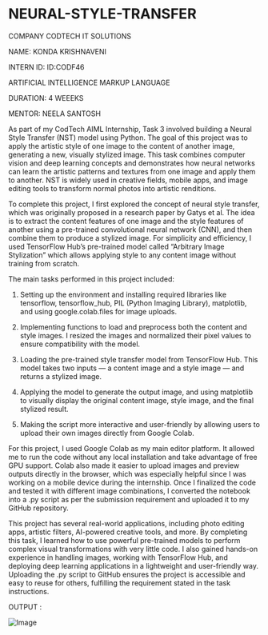 # NEURAL-STYLE-TRANSFER

COMPANY CODTECH IT SOLUTIONS

NAME: KONDA KRISHNAVENI

INTERN ID: ID:CODF46

ARTIFICIAL INTELLIGENCE MARKUP LANGUAGE

DURATION: 4 WEEEKS

MENTOR: NEELA SANTOSH

As part of my CodTech AIML Internship, Task 3 involved building a Neural Style Transfer (NST) model using Python. The goal of this project was to apply the artistic style of one image to the content of another image, generating a new, visually stylized image. This task combines computer vision and deep learning concepts and demonstrates how neural networks can learn the artistic patterns and textures from one image and apply them to another. NST is widely used in creative fields, mobile apps, and image editing tools to transform normal photos into artistic renditions.

To complete this project, I first explored the concept of neural style transfer, which was originally proposed in a research paper by Gatys et al. The idea is to extract the content features of one image and the style features of another using a pre-trained convolutional neural network (CNN), and then combine them to produce a stylized image. For simplicity and efficiency, I used TensorFlow Hub’s pre-trained model called “Arbitrary Image Stylization” which allows applying style to any content image without training from scratch.

The main tasks performed in this project included:

1. Setting up the environment and installing required libraries like tensorflow, tensorflow_hub, PIL (Python Imaging Library), matplotlib, and using google.colab.files for image uploads.


2. Implementing functions to load and preprocess both the content and style images. I resized the images and normalized their pixel values to ensure compatibility with the model.


3. Loading the pre-trained style transfer model from TensorFlow Hub. This model takes two inputs — a content image and a style image — and returns a stylized image.


4. Applying the model to generate the output image, and using matplotlib to visually display the original content image, style image, and the final stylized result.


5. Making the script more interactive and user-friendly by allowing users to upload their own images directly from Google Colab.



For this project, I used Google Colab as my main editor platform. It allowed me to run the code without any local installation and take advantage of free GPU support. Colab also made it easier to upload images and preview outputs directly in the browser, which was especially helpful since I was working on a mobile device during the internship. Once I finalized the code and tested it with different image combinations, I converted the notebook into a .py script as per the submission requirement and uploaded it to my GitHub repository.

This project has several real-world applications, including photo editing apps, artistic filters, AI-powered creative tools, and more. By completing this task, I learned how to use powerful pre-trained models to perform complex visual transformations with very little code. I also gained hands-on experience in handling images, working with TensorFlow Hub, and deploying deep learning applications in a lightweight and user-friendly way. Uploading the .py script to GitHub ensures the project is accessible and easy to reuse for others, fulfilling the requirement stated in the task instructions.

OUTPUT :

![Image](https://github.com/user-attachments/assets/bf8e79ee-e10e-4c90-bccc-402fa5671c6e)
